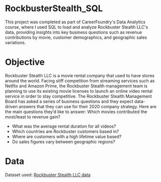 # RockbusterStealth_SQL
This project was completed as part of CareerFoundry's Data Analytics course, where I used SQL to load and analyze Rockbuster Stealth LLC's data, providing insights into key business questions such as revenue contributions by movie, customer demographics, and geographic sales variations.
# Objective
Rockbuster Stealth LLC is a movie rental company that used to have stores around the world. Facing stiff competition from streaming services such as Netflix and Amazon Prime, the Rockbuster Stealth management team is planning to use its existing movie licenses to launch an online video rental service in order to stay competitive.
The Rockbuster Stealth Management Board has asked a series of business questions and they expect data-driven answers that they can use for their 2020 company strategy. Here are the main questions they’d like to answer:
Which movies contributed the most/least to revenue gain?
- What was the average rental duration for all videos?
- Which countries are Rockbuster customers based in?
- Where are customers with a high lifetime value based?
- Do sales figures vary between geographic regions?
# Data
Dataset used: [Rockbuster Stealth LLC data](http://www.postgresqltutorial.com/wp-content/uploads/2019/05/dvdrental.zip)
